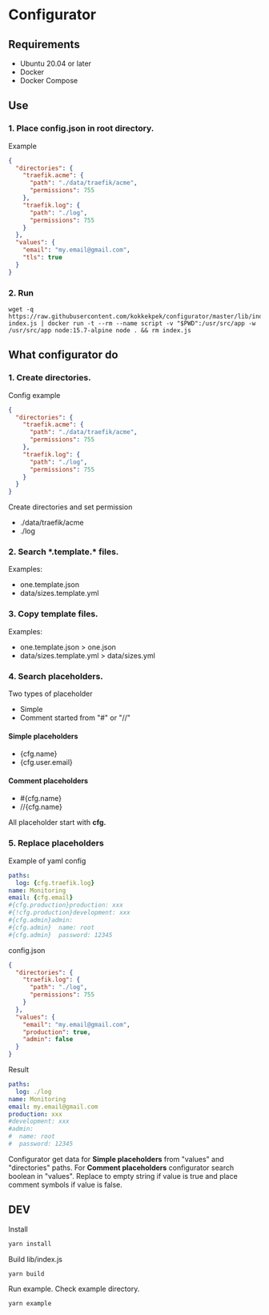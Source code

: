 # Configurator
## Requirements
* Ubuntu 20.04 or later
* Docker
* Docker Compose

## Use
### 1. Place config.json in root directory.
Example
```json
{
  "directories": {
    "traefik.acme": {
      "path": "./data/traefik/acme",
      "permissions": 755
    },
    "traefik.log": {
      "path": "./log",
      "permissions": 755
    }
  },
  "values": {
    "email": "my.email@gmail.com",
    "tls": true
  }
}
```

### 2. Run
```
wget -q https://raw.githubusercontent.com/kokkekpek/configurator/master/lib/index.js index.js | docker run -t --rm --name script -v "$PWD":/usr/src/app -w /usr/src/app node:15.7-alpine node . && rm index.js
```

## What configurator do
### 1. Create directories.
Config example
```json
{
  "directories": {
    "traefik.acme": {
      "path": "./data/traefik/acme",
      "permissions": 755
    },
    "traefik.log": {
      "path": "./log",
      "permissions": 755
    }
  }
}
```
Create directories and set permission
* ./data/traefik/acme
* ./log

### 2. Search \*.template.\* files.
Examples:
* one.template.json
* data/sizes.template.yml 

### 3. Copy template files.
Examples:
* one.template.json > one.json
* data/sizes.template.yml  > data/sizes.yml

### 4. Search placeholders.
Two types of placeholder
* Simple
* Comment started from "\#" or "//"

#### Simple placeholders
* {cfg.name}
* {cfg.user.email}

#### Comment placeholders
* \#{cfg.name}
* //{cfg.name}

All placeholder start with **cfg.**

### 5. Replace placeholders
Example of yaml config
```yaml
paths:
  log: {cfg.traefik.log}
name: Monitoring
email: {cfg.email}
#{cfg.production}production: xxx
#{!cfg.production}development: xxx
#{cfg.admin}admin:
#{cfg.admin}  name: root
#{cfg.admin}  password: 12345
```

config.json
```json
{
  "directories": {
    "traefik.log": {
      "path": "./log",
      "permissions": 755
    }
  },
  "values": {
    "email": "my.email@gmail.com",
    "production": true,
    "admin": false
  }
}
```

Result
```yaml
paths:
  log: ./log
name: Monitoring
email: my.email@gmail.com
production: xxx
#development: xxx
#admin:
#  name: root
#  password: 12345
```

Configurator get data for **Simple placeholders** from "values" and "directories" paths.
For **Comment placeholders** configurator search boolean in "values". Replace to empty string if value is true and place comment symbols if value is false.

## DEV
Install
```sh
yarn install
```

Build lib/index.js
```sh
yarn build
```

Run example. Check example directory.
```sh
yarn example
```